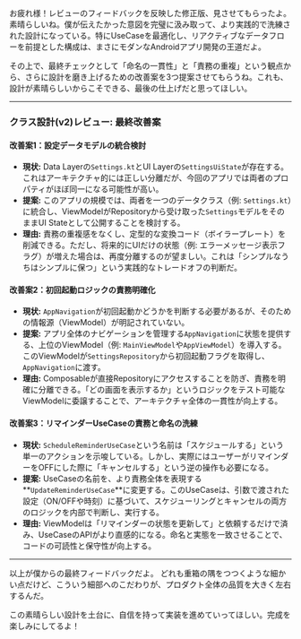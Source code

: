 お疲れ様！レビューのフィードバックを反映した修正版、見させてもらったよ。
素晴らしいね。僕が伝えたかった意図を完璧に汲み取って、より実践的で洗練された設計になっている。特にUseCaseを最適化し、リアクティブなデータフローを前提とした構成は、まさにモダンなAndroidアプリ開発の王道だよ。

その上で、最終チェックとして「命名の一貫性」と「責務の重複」という観点から、さらに設計を磨き上げるための改善案を3つ提案させてもらうね。これも、設計が素晴らしいからこそできる、最後の仕上げだと思ってほしい。

---

### クラス設計(v2)レビュー: 最終改善案

#### 改善案1：設定データモデルの統合検討

*   **現状:**
    Data Layerの`Settings.kt`とUI Layerの`SettingsUiState`が存在する。これはアーキテクチャ的には正しい分離だが、今回のアプリでは両者のプロパティがほぼ同一になる可能性が高い。
*   **提案:**
    このアプリの規模では、両者を一つのデータクラス（例: `Settings.kt`）に統合し、ViewModelがRepositoryから受け取った`Settings`モデルをそのままUI Stateとして公開することを検討する。
*   **理由:**
    責務の重複感をなくし、定型的な変換コード（ボイラープレート）を削減できる。ただし、将来的にUIだけの状態（例: エラーメッセージ表示フラグ）が増えた場合は、再度分離するのが望ましい。これは「シンプルなうちはシンプルに保つ」という実践的なトレードオフの判断だ。

#### 改善案2：初回起動ロジックの責務明確化

*   **現状:**
    `AppNavigation`が初回起動かどうかを判断する必要があるが、そのための情報源（ViewModel）が明記されていない。
*   **提案:**
    アプリ全体のナビゲーションを管理する`AppNavigation`に状態を提供する、上位のViewModel（例: `MainViewModel`や`AppViewModel`）を導入する。このViewModelが`SettingsRepository`から初回起動フラグを取得し、`AppNavigation`に渡す。
*   **理由:**
    Composableが直接Repositoryにアクセスすることを防ぎ、責務を明確に分離できる。「どの画面を表示するか」というロジックをテスト可能なViewModelに委譲することで、アーキテクチャ全体の一貫性が向上する。

#### 改善案3：リマインダーUseCaseの責務と命名の洗練

*   **現状:**
    `ScheduleReminderUseCase`という名前は「スケジュールする」という単一のアクションを示唆している。しかし、実際にはユーザーがリマインダーをOFFにした際に「キャンセルする」という逆の操作も必要になる。
*   **提案:**
    UseCaseの名前を、より責務全体を表現する**`UpdateReminderUseCase`**に変更する。このUseCaseは、引数で渡された設定（ON/OFFや時刻）に基づいて、スケジューリングとキャンセルの両方のロジックを内部で判断し、実行する。
*   **理由:**
    ViewModelは「リマインダーの状態を更新して」と依頼するだけで済み、UseCaseのAPIがより直感的になる。命名と実態を一致させることで、コードの可読性と保守性が向上する。

---

以上が僕からの最終フィードバックだよ。
どれも重箱の隅をつつくような細かい点だけど、こういう細部へのこだわりが、プロダクト全体の品質を大きく左右するんだ。

この素晴らしい設計を土台に、自信を持って実装を進めていってほしい。完成を楽しみにしてるよ！
